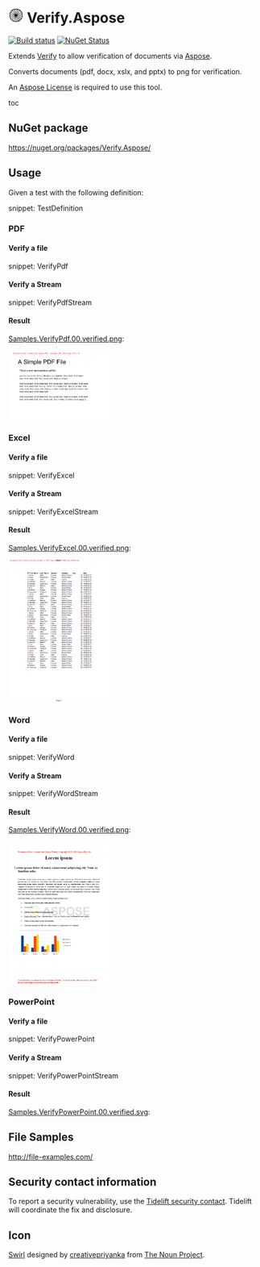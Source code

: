 # <img src="/src/icon.png" height="30px"> Verify.Aspose

[![Build status](https://ci.appveyor.com/api/projects/status/7k8hh0guut2ioak2?svg=true)](https://ci.appveyor.com/project/SimonCropp/Verify-Aspose)
[![NuGet Status](https://img.shields.io/nuget/v/Verify.Aspose.svg)](https://www.nuget.org/packages/Verify.Aspose/)

Extends [Verify](https://github.com/SimonCropp/Verify) to allow verification of documents via [Aspose](https://www.aspose.com/).

Converts documents (pdf, docx, xslx, and pptx) to png for verification.

An [Aspose License](https://purchase.aspose.com/policies/license-types) is required to use this tool.

toc


## NuGet package

https://nuget.org/packages/Verify.Aspose/


## Usage

Given a test with the following definition:

snippet: TestDefinition


### PDF


#### Verify a file

snippet: VerifyPdf


#### Verify a Stream

snippet: VerifyPdfStream


#### Result

[Samples.VerifyPdf.00.verified.png](/src/Tests/Samples.VerifyPdf.00.verified.png):

<img src="/src/Tests/Samples.VerifyPdf.00.verified.png" width="200px">


### Excel


#### Verify a file

snippet: VerifyExcel


#### Verify a Stream

snippet: VerifyExcelStream


#### Result

[Samples.VerifyExcel.00.verified.png](/src/Tests/Samples.VerifyExcel.00.verified.png):

<img src="/src/Tests/Samples.VerifyExcel.00.verified.png" width="200px">


### Word


#### Verify a file

snippet: VerifyWord


#### Verify a Stream

snippet: VerifyWordStream


#### Result

[Samples.VerifyWord.00.verified.png](/src/Tests/Samples.VerifyWord.00.verified.png):

<img src="/src/Tests/Samples.VerifyWord.00.verified.png" width="200px">


### PowerPoint


#### Verify a file

snippet: VerifyPowerPoint


#### Verify a Stream

snippet: VerifyPowerPointStream


#### Result

[Samples.VerifyPowerPoint.00.verified.svg](/src/Tests/Samples.VerifyPowerPoint.00.verified.svg):


## File Samples

http://file-examples.com/


## Security contact information

To report a security vulnerability, use the [Tidelift security contact](https://tidelift.com/security). Tidelift will coordinate the fix and disclosure.


## Icon

[Swirl](https://thenounproject.com/term/swirl/1568686/) designed by [creativepriyanka](https://thenounproject.com/creativepriyanka) from [The Noun Project](https://thenounproject.com/creativepriyanka).